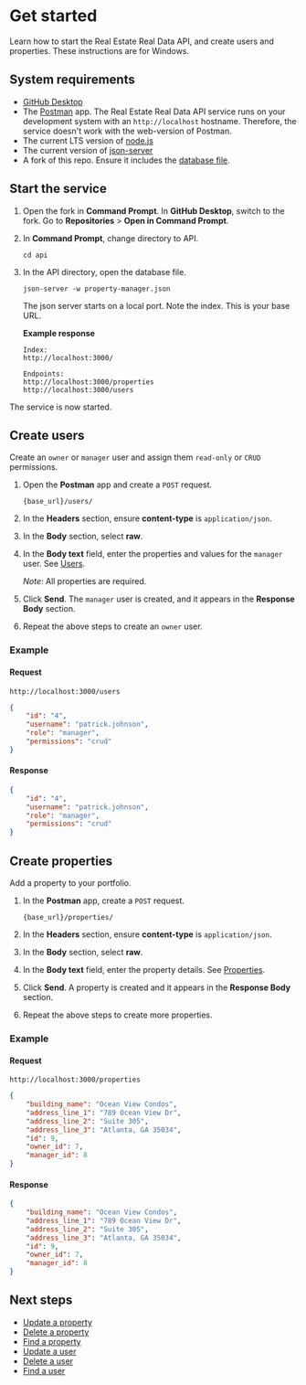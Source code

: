 # Get started

Learn how to start the Real Estate Real Data API, and create users and properties. These instructions are for Windows.

## System requirements

* [GitHub Desktop](https://desktop.github.com/)
* The [Postman](https://www.postman.com/downloads/) app. The Real Estate Real Data API service runs on your development system with an `http://localhost` hostname. Therefore, the service doesn't work with the web-version of Postman.
* The current LTS version of [node.js](https://nodejs.org/en/)
* The current version of [json-server](https://www.npmjs.com/package/json-server)
* A fork of this repo. Ensure it includes the [database file](/api/property-manager.json).

## Start the service

1. Open the fork in **Command Prompt**. In **GitHub Desktop**, switch to the fork. Go to **Repositories** > **Open in Command Prompt**.

2. In **Command Prompt**, change directory to API.
    
    ```
    cd api
    ```

3. In the API directory, open the database file.

    ```
    json-server -w property-manager.json
    ```

    The json server starts on a local port. Note the index. This is your base URL.

    **Example response**

    ```
    Index:
    http://localhost:3000/

    Endpoints:
    http://localhost:3000/properties
    http://localhost:3000/users
    ```

The service is now started.

## Create users

Create an `owner` or `manager` user and assign them `read-only` or `CRUD` permissions.

1. Open the **Postman** app and create a `POST` request.
    ```
    {base_url}/users/
    ```

2. In the **Headers** section, ensure **content-type** is `application/json`.

3. In the **Body** section, select **raw**.

4. In the **Body text** field, enter the properties and values for the `manager` user. See [Users](/users.md).

    *Note*: All properties are required.

5. Click **Send**. The `manager` user is created, and it appears in the **Response Body** section.

6. Repeat the above steps to create an `owner` user.

### Example

#### Request

```
http://localhost:3000/users
```

```json
{
    "id": "4",
    "username": "patrick.johnson",
    "role": "manager",
    "permissions": "crud"
}
```

#### Response

```json
{
    "id": "4",
    "username": "patrick.johnson",
    "role": "manager",
    "permissions": "crud"
}
```

## Create properties

Add a property to your portfolio.

1. In the **Postman** app, create a `POST` request.
    ```
    {base_url}/properties/
    ```

2. In the **Headers** section, ensure **content-type** is `application/json`.

3. In the **Body** section, select **raw**.

4. In the **Body text** field, enter the property details. See [Properties](/properties.md).

5. Click **Send**. A property is created and it appears in the **Response Body** section.

6. Repeat the above steps to create more properties.

### Example

#### Request

```
http://localhost:3000/properties
```

```json
{
    "building_name": "Ocean View Condos",
    "address_line_1": "789 Ocean View Dr",
    "address_line_2": "Suite 305",
    "address_line_3": "Atlanta, GA 35034",
    "id": 9,
    "owner_id": 7,
    "manager_id": 8
}
```

#### Response

```json
{
    "building_name": "Ocean View Condos",
    "address_line_1": "789 Ocean View Dr",
    "address_line_2": "Suite 305",
    "address_line_3": "Atlanta, GA 35034",
    "id": 9,
    "owner_id": 7,
    "manager_id": 8
}
```

## Next steps

* [Update a property](update-property.md)
* [Delete a property](delete-property.md)
* [Find a property](/get-property-by-owner.md)
* [Update a user](/update-user.md)
* [Delete a user](/delete-user.md)
* [Find a user](/get-user.md)